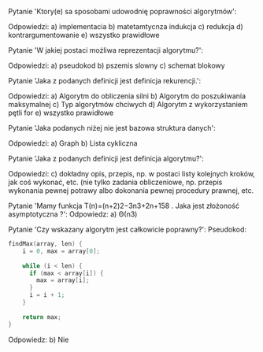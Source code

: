 Pytanie 'Ktory(e) sa sposobami udowodnię poprawności algorytmów': 

Odpowiedzi: 
a) implementacia 
b) matetamtycnza indukcja 
c) redukcja 
d) kontrargumentowanie 
e) wszystko prawidłowe 


Pytanie 'W jakiej postaci możliwa reprezentacji algorytmu?': 

Odpowiedzi: 
a) pseudokod 
b) pszemis slowny 
c) schemat blokowy 


Pytanie 'Jaka z podanych definicji jest definicja rekurencji.': 

Odpowiedzi: 
a) Algorytm do obliczenia silni 
b) Algorytm do poszukiwania maksymalnej 
c) Typ algorytmów chciwych 
d) Algorytm z wykorzystaniem pętli for 
e) wszystko prawidłowe 


Pytanie 'Jaka podanych niżej nie jest bazowa struktura danych': 

Odpowiedzi: 
a) Graph 
b) Lista cykliczna 


Pytanie 
'Jaka z podanych definicji jest definicja algorytmu?': 

Odpowiedzi: 
 c) dokładny opis, przepis, np. w postaci listy kolejnych kroków, jak coś wykonać, etc. (nie tylko zadania obliczeniowe, np. przepis wykonania pewnej potrawy albo dokonania pewnej procedury prawnej, etc. 


Pytanie 
'Mamy funkcja
T(n)=(n+2)2−3n3+2n+158
. Jaka jest złożoność asymptotyczna ?': 
Odpowiedz: 
a) Θ(n3)


Pytanie 'Czy wskazany algorytm jest całkowicie poprawny?': 
Pseudokod: 
```c
findMax(array, len) {
    i = 0, max = array[0];
    
    while (i < len) {
      if (max < array[i]) {
        max = array[i];
      }
      i = i + 1;
    }
    
    return max;
}
```
Odpowiedz: 
        b) Nie 


